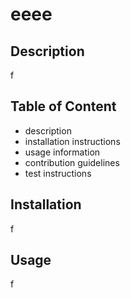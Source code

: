 #  eeee

## Description

f

## Table of Content
* description
* installation instructions
* usage information
* contribution guidelines
* test instructions

## Installation

f

## Usage

f


